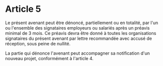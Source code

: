 # Article 5

Le présent avenant peut être dénoncé, partiellement ou en totalité, par l'un ou l'ensemble des signataires employeurs ou salariés après un préavis minimal de 3 mois. Ce préavis devra être donné à toutes les organisations signataires du présent avenant par lettre recommandée avec accusé de réception, sous peine de nullité.

La partie qui dénonce l'avenant peut accompagner sa notification d'un nouveau projet, conformément à l'article 4.


